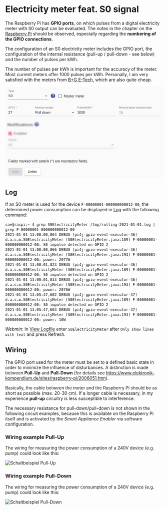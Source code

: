 # Electricity meter feat. S0 signal
The Raspberry Pi has **GPIO ports**, on which pulses from a digital electricity meter with S0 output can be evaluated. The notes in the chapter on the [Raspberry Pi](Raspberry_EN.md) should be observed, especially regarding the **numbering of the GPIO connections**.

The configuration of an S0 electricity meter includes the GPIO port, the configuration of the internal resistance (pull-up / pull-down - see below) and the number of pulses per kWh.

The number of pulses per kWh is important for the accuracy of the meter. Most current meters offer 1000 pulses per kWh. Personally, I am very satisfied with the meters from [B+G E-Tech](http://www.bg-etech.de/), which are also quite cheap.

![S0 Meter](../pics/fe/S0Meter_EN.png)

## Log
If an S0 meter is used for the device `F-00000001-000000000012-00`, the determined power consumption can be displayed in [Log](Logging_EN.md) with the following command:

```console
sae@raspi:~ $ grep S0ElectricityMeter /tmp/rolling-2021-01-01.log | grep F-00000001-000000000012-00
2021-01-01 13:00:00,064 DEBUG [pi4j-gpio-event-executor-46] d.a.s.m.S0ElectricityMeter [S0ElectricityMeter.java:189] F-00000001-000000000012-00: S0 impulse detected on GPIO 2
2021-01-01 13:00:00,066 DEBUG [pi4j-gpio-event-executor-46] d.a.s.m.S0ElectricityMeter [S0ElectricityMeter.java:193] F-00000001-000000000012-00: power: 2077W
2021-01-01 13:00:01,823 DEBUG [pi4j-gpio-event-executor-46] d.a.s.m.S0ElectricityMeter [S0ElectricityMeter.java:189] F-00000001-000000000012-00: S0 impulse detected on GPIO 2
2021-01-01 13:00:01,833 DEBUG [pi4j-gpio-event-executor-46] d.a.s.m.S0ElectricityMeter [S0ElectricityMeter.java:193] F-00000001-000000000012-00: power: 2076W
2021-01-01 13:05:47,602 DEBUG [pi4j-gpio-event-executor-47] d.a.s.m.S0ElectricityMeter [S0ElectricityMeter.java:189] F-00000001-000000000012-00: S0 impulse detected on GPIO 2
2021-01-01 13:05:47,604 DEBUG [pi4j-gpio-event-executor-47] d.a.s.m.S0ElectricityMeter [S0ElectricityMeter.java:193] F-00000001-000000000012-00: power: 10W
```

*Webmin*: In [View Logfile](Logging_EN.md#user-content-webmin-logs) enter `S0ElectricityMeter` after `Only show lines with text` and press Refresh.

## Wiring
The GPIO port used for the meter must be set to a defined basic state in order to minimize the influence of disturbances. A distinction is made between **Pull-Up** and **Pull-Down** (for details see https://www.elektronik-kompendium.de/sites/raspberry-pi/2006051.htm).

Basically, the cable between the meter and the Raspberry Pi should be as short as possible (max. 20-30 cm). If a longer cable is necessary, in my experience **pull-up** circuitry is less susceptible to interference.

The necessary resistance for pull-down/pull-down is not shown in the following circuit examples, because this is available on the Raspberry Pi itself and is activated by the *Smart Appliance Enabler* via software configuration.

### Wiring example Pull-Up
The wiring for measuring the power consumption of a 240V device (e.g. pump) could look like this:

![Schaltbeispiel Pull-Up](../pics/SchaltungS0ZaehlerPullUp.png)

### Wiring example Pull-Down
The wiring for measuring the power consumption of a 240V device (e.g. pump) could look like this:

![Schaltbeispiel Pull-Down](../pics/SchaltungS0ZaehlerPullDown.jpg)
